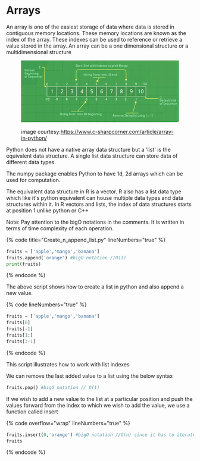 # Arrays

An array is one of the easiest storage of data where data is stored in contiguous memory locations. These memory locations are known as the index of the array. These indexes can be used to reference or retrieve a value stored in the array. An array can be a one dimensional structure or a multidimensional structure

<figure><img src="../../../.gitbook/assets/image.png" alt=""><figcaption><p>image courtesy:<a href="https://www.c-sharpcorner.com/article/array-in-python/">https://www.c-sharpcorner.com/article/array-in-python/</a></p></figcaption></figure>

Python does not have a native array data structure but a 'list' is the equivalent data structure. A single list data structure can store data of different data types.

The numpy package enables Python to have 1d, 2d arrays which can be used for computation.

The equivalent data structure in R is a vector. R also has a list data type which like it's python equivalent can house multiple data types and data structures within it. In R vectors and lists, the index of data structures starts at position 1 unlike python or C++

Note: Pay attention to the bigO notations in the comments. It is written in terms of time complexity of each operation.

{% code title="Create_n_append_list.py" lineNumbers="true" %}
```python
fruits = ['apple','mango','banana']
fruits.append('orange') #bigO notation //O(1)
print(fruits)
```
{% endcode %}

The above script shows how to create a list in python and also append a new value.

{% code lineNumbers="true" %}
```python
fruits = ['apple','mango','banana']
fruits[0]
fruits[-1]
fruits[1:]
fruits[:-1]
```
{% endcode %}

This script illustrates how to work with list indexes

We can remove the last added value to a list using the below syntax

```python
fruits.pop() #bigO notation // O(1)
```

If we wish to add a new value to the list at a particular position and push the values forward from the index to which we wish to add the value, we use a function called insert

{% code overflow="wrap" lineNumbers="true" %}
```python
fruits.insert(0,'orange') #bigO notation //O(n) since it has to iterate through the data and push values forward
fruits
```
{% endcode %}
